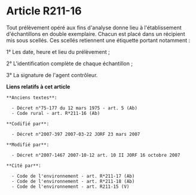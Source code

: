 # Article R211-16

Tout prélèvement opéré aux fins d'analyse donne lieu à l'établissement d'échantillons en double exemplaire. Chacun est placé
dans un récipient mis sous scellés. Ces scellés retiennent une étiquette portant notamment :

1° Les date, heure et lieu du prélèvement ;

2° L'identification complète de chaque échantillon ;

3° La signature de l'agent contrôleur.

**Liens relatifs à cet article**

	**Anciens textes**:

	  - Décret n°75-177 du 12 mars 1975 - art. 5 (Ab)
	  - Code rural - art. R*211-16 (Ab)

	**Codifié par**:

	  - Décret n°2007-397 2007-03-22 JORF 23 mars 2007

	**Modifié par**:

	  - Décret n°2007-1467 2007-10-12 art. 10 II JORF 16 octobre 2007

	**Cité par**:

	  - Code de l'environnement - art. R*211-17 (Ab)
	  - Code de l'environnement - art. R*211-18 (Ab)
	  - Code de l'environnement - art. R211-15 (V)
